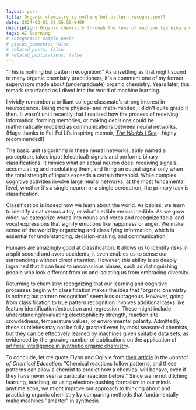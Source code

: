 ```yaml
---
layout: post
title: Organic chemistry is nothing but pattern recognition!?
date: 2024-02-01 09:56:00-0400
description: Organic chemistry through the lens of machine learning and human cognition
tags: AI learning 
# categories: sample-posts
# giscus_comments: false
# related_posts: false
# related_publications: false
---
```


"This is nothing but pattern recognition!" As unsettling as that might sound to many organic chemistry practitioners, it's a comment one of my former supervisors made about (undergraduate) organic chemistry. Years later, this remark resurfaced as I dived into the world of machine learning.

I vividly remember a brilliant college classmate's strong interest in neuroscience. Being more physics- and math-minded, I didn't quite grasp it then. It wasn't until recently that I realized how the process of receiving information, forming memories, or making decisions could be mathematically modeled as communications between neural networks. (Huge thanks to Fei-Fei Li’s inspiring memoir, *[The Worlds I See](https://www.amazon.co.uk/Worlds-See-Curiosity-Exploration-Discovery/dp/1250897939)*—highly recommended!)

The basic unit (algorithm) in these neural networks, aptly named a perceptron, takes input (electrical) signals and performs binary classifications. It mimics what an actual neuron does: receiving signals, accumulating and modulating them, and firing an output signal only when the total strength of inputs exceeds a certain threshold. While complex cognitive activities involve large neural networks, at the most fundamental level, whether it's a single neuron or a single perceptron, the primary task is classification.

Classification is indeed how we learn about the world. As babies, we learn to identify a cat versus a toy, or what's edible versus inedible. As we grow older, we categorize words into nouns and verbs and recognize facial and vocal expressions that signify emotions like happiness or anger. We make sense of the world by organizing and classifying information, which is essential for understanding, decision-making, and communication.

Humans are amazingly good at classification. It allows us to identify risks in a split second and avoid accidents; it even enables us to sense our surroundings without direct attention. However, this ability is so deeply ingrained that it can lead to unconscious biases, such as distinguishing people who look different from us and isolating us from embracing diversity.

Returning to chemistry: recognizing that our learning and cognitive processes begin with classification makes the idea that "organic chemistry is nothing but pattern recognition" seem less outrageous. However, going from classification to true pattern recognition involves additional tasks like feature identification/extraction and regression. These might include understanding/evaluating electrophilicity strength, reaction site crowdedness, temperature values, or environmental polarity.  Admittedly, these subtleties may not be fully grasped even by most seasoned chemists, but they can be effectively learned by machines given suitable data sets, as evidenced by the growing number of publications on the application of [artificial intelligence in synthetic organic chemistry](https://scholar.google.co.uk/scholar?q=synthetic+organic+chemistry+artificial+intelligence+review+&hl=en&as_sdt=0,5&as_rr=1).

To conclude, let me quote Flynn and Ogilvie from [their article](https://pubs.acs.org/doi/10.1021/ed500284d) in the *Journal of Chemical Education*: "Chemical reactions follow patterns, and these patterns can allow a chemist to predict how a chemical will behave, even if they have never seen a particular reaction before." Since we're not ditching learning, teaching, or using electron-pushing formalism in our minds anytime soon, we might improve our approach to thinking about and practicing organic chemistry by comparing methods that fundamentally make machines "smarter" in synthesis.
